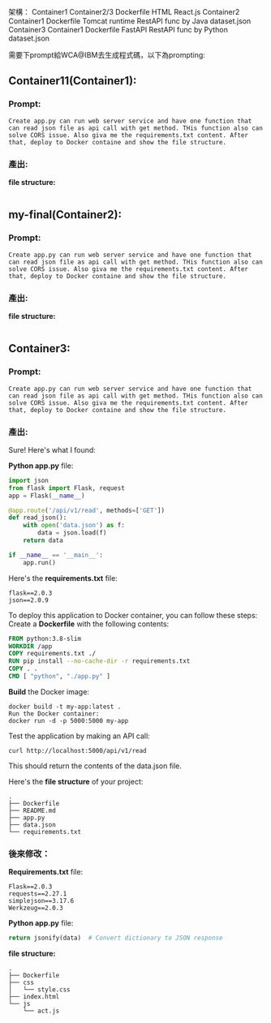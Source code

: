 

架構：
Container1 <Link> Container2/3
	Dockerfile
		HTML
		React.js
Container2 <Link> Container1
	Dockerfile
		Tomcat runtime
		RestAPI func by Java
		dataset.json
Container3 <Link> Container1
	Dockerfile
		FastAPI
		RestAPI func by Python
		dataset.json

  
需要下prompt給WCA@IBM去生成程式碼，以下為prompting:


## Container11(Container1):

### Prompt:

```
Create app.py can run web server service and have one function that can read json file as api call with get method. THis function also can solve CORS issue. Also giva me the requirements.txt content. After that, deploy to Docker containe and show the file structure.
```

### 產出:

**file structure:**
```

```

## my-final(Container2):

### Prompt:

```
Create app.py can run web server service and have one function that can read json file as api call with get method. THis function also can solve CORS issue. Also giva me the requirements.txt content. After that, deploy to Docker containe and show the file structure.
```

### 產出:

**file structure:**
```

```


## Container3:

### Prompt:

```
Create app.py can run web server service and have one function that can read json file as api call with get method. THis function also can solve CORS issue. Also giva me the requirements.txt content. After that, deploy to Docker containe and show the file structure.
```

### 產出:
Sure! Here's what I found:

**Python app.py** file:
```python
import json
from flask import Flask, request
app = Flask(__name__)

@app.route('/api/v1/read', methods=['GET'])
def read_json():
    with open('data.json') as f:
        data = json.load(f)
    return data

if __name__ == '__main__':
    app.run()
```

Here's the **requirements.txt** file:
```
flask==2.0.3
json==2.0.9
```

To deploy this application to Docker container, you can follow these steps:
Create a **Dockerfile** with the following contents:
```Dockerfile
FROM python:3.8-slim
WORKDIR /app
COPY requirements.txt ./
RUN pip install --no-cache-dir -r requirements.txt
COPY . .
CMD [ "python", "./app.py" ]
```

**Build** the Docker image:

```
docker build -t my-app:latest .
Run the Docker container:
docker run -d -p 5000:5000 my-app
```

Test the application by making an API call:
```
curl http://localhost:5000/api/v1/read
```
This should return the contents of the data.json file.

Here's the **file structure** of your project:
```
.
├── Dockerfile
├── README.md
├── app.py
├── data.json
└── requirements.txt
```

### 後來修改：

**Requirements.txt** file:
```
Flask==2.0.3
requests==2.27.1
simplejson==3.17.6
Werkzeug==2.0.3
```

**Python app.py** file:
```python
return jsonify(data)  # Convert dictionary to JSON response
```

**file structure:**
```
.
├── Dockerfile
├── css
│   └── style.css
├── index.html
└── js
    └── act.js
```



